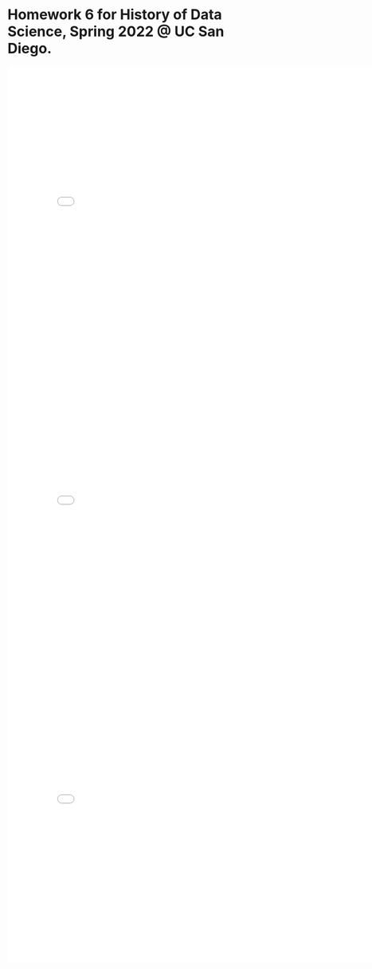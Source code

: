 # Homework 6 for History of Data Science, Spring 2022 @ UC San Diego.
<iframe src='../snow-map.html' width=800 height=600 frameBorder=0></iframe>
<iframe src='../galton_fig.html' width=800 height=600 frameBorder=0></iframe>
<iframe src='../france_fig.html' width=800 height=600 frameBorder=0></iframe>
